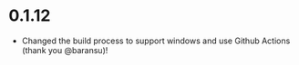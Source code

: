# 0.1.12

- Changed the build process to support windows and use Github Actions (thank you @baransu)!